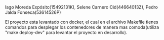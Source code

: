Iago Moreda Expósito(15492131K), Selene Carnero Cid(44664013Z), Pedro Jalda Fonseca(53614526P)

El proyecto esta levantado con docker, el cual en el archivo Makefile tienes comandos para desplegar los contenedores de manera mas comoda(utiliza "make deploy-dev" para levantar el proyecto en desarrollo).
